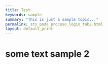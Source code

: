 ```yaml
---
title: Test
keywords: sample
summary: "This is just a sample topic..."
permalink: sts_poda_proceso_login_tab2.html
layout: default_print
---
```


# some text sample 2
